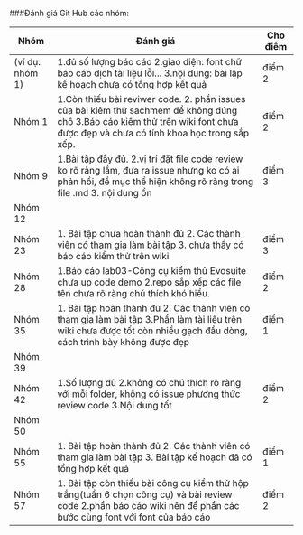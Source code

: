 ###Đánh giá Git Hub các nhóm:

Nhóm|Đánh giá|Cho điểm
----|----|-----
(ví dụ: nhóm 1)|1.đủ số lượng báo cáo 2.giao diện: font chữ báo cáo dịch tài liệu lỗi... 3.nội dung: bài lập kế hoạch chưa có tổng hợp kết quả|điểm 2
Nhóm 1|1.Còn thiếu bài reviwer code. 2. phần issues của bài kiêm thử sachmem để không đúng chỗ 3.Báo cáo kiểm thử trên wiki font chưa được đẹp và chưa có tính khoa học trong sắp xếp. | điểm 2
Nhóm 9|1.Bài tập đầy đủ. 2.vị trí đặt file code review ko rõ ràng lắm, đưa ra issue nhưng ko có ai phản hồi, đề mục thể hiện không rõ ràng trong file .md 3. nội dung ổn| điểm 3
Nhóm 12||
Nhóm 23|1. Bài tập chưa hoàn thành đủ 2. Các thành viên có tham gia làm bài tập 3. chưa thấy có báo cáo kiểm thử trên wiki | điểm 3
Nhóm 28|1.Báo cáo lab03-Công cụ kiểm thử Evosuite chưa up code demo 2.repo sắp xếp các file tên chưa rõ ràng chú thích khó hiểu.| điểm 2
Nhóm 35|1. Bài tập hoàn thành đủ 2. Các thành viên có tham gia làm bài tập 3.Phần làm tài liệu trên wiki chưa được tốt còn nhiều gạch đầu dòng, cách trình bày không được đẹp| điểm 1
Nhóm 39||
Nhóm 42|1.Số lượng đủ 2.không có chú thích rõ ràng với mỗi folder, không có issue phương thức review code 3.Nội dung tốt|điểm 2
Nhóm 50||
Nhóm 55|1. Bài tập hoàn thành đủ 2. Các thành viên có tham gia làm bài tập 3. Bài tập kế hoạch đã có tổng hợp kết quả  | điểm 1
Nhóm 57|1. Bài tập còn thiếu bài công cụ kiểm thử hộp trắng(tuần 6 chọn công cụ) và bài review code 2.phần báo cáo wiki nên để phần các bước cùng font với font của báo cáo| điểm 2

